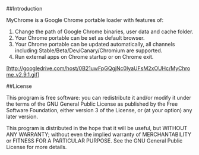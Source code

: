 ##Introduction

MyChrome is a Google Chrome portable loader with features of:
1. Change the path of Google Chrome binaries, user data and cache folder.
2. Your Chrome portable can be set as default browser.
3. Your Chrome portable can be updated automatically, all channels including Stable/Beta/Dev/Canary/Chromium are supported.
4. Run external apps on Chrome startup or on Chrome exit.

[http://googledrive.com/host/0B21uwFpGQgjNc0lyaUFsM2xOUHc/MyChrome_v2.9.1.gif]

##License

This program is free software: you can redistribute it and/or modify
it under the terms of the GNU General Public License as published by
the Free Software Foundation, either version 3 of the License, or
(at your option) any later version.

This program is distributed in the hope that it will be useful,
but WITHOUT ANY WARRANTY; without even the implied warranty of
MERCHANTABILITY or FITNESS FOR A PARTICULAR PURPOSE.  See the
GNU General Public License for more details.
